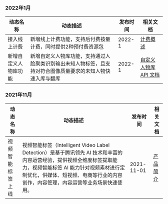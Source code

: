 ### 2022年1月

| 动态名称	| 动态描述 | 发布时间   | 相关文档 |
| ---------- | -------- |---------- | -------- |
| 接入线上计费 |	新增线上计费功能，支持后付费按量计费，同时提供2种预付费资源包 | 2022-1 | [计费概述](https://cloud.tencent.com/document/product/1509/67716) |
| 新增自定义人物库功能 |	新增自定义人物库功能，支持通过人脸聚类识别输出未知人物标签，且支持对符合图像质量要求的未知人物快速入库与翻库 | 2022-1| [自定义人物库 API 文档]() |



### 2021年11月


| 动态名称         | 动态描述                                                     | 发布时间   | 相关文档 |
| ---------------- | ------------------------------------------------------------ | ---------- | -------- |
| 视频智能标签上线 | 视频智能标签（Intelligent Video Label Detection）是基于腾讯领先 AI 技术和丰富的内容运营经验，提供视频全维度标签提取能力，视频智能标签 AI 能力针对视频素材进行定制优化，供媒体、短视频、电商等行业的内容创作，内容管理，内容运营等业务场景快速使用。 | 2021-11-01 | [产品简介](https://cloud.tencent.com/document/product/1509/63557) |
